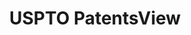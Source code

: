 ---
bigquery: https://console.cloud.google.com/bigquery?p=patents-public-data&d=patentsview&page=dataset
citation: Attribution should be given to PatentsView for use, distribution, or derivative
  works.
code: https://github.com/CSSIP-AIR/PatentsView-Code-Snippets/
contributors: USPTO
cost: None
description: 'PatentsView includes US patent data including raw data (summaries, applications,
  pregrant applications), disambugations of inventors and assignees, and inventor
  gender estimates.  Also foreign priority data, # of figures and sheets, and government
  interest statements.'
documentation: https://patentsview.org/query/builder-faqs
last_edit: 04/06/2022, 14:42:23
location: https://patentsview.org/
maintained_by: USPTO
record_creation_timestamp: 12/2/2020 17:20:46
schema_fields:
- disamb_assignee_id_20181127
- publication_number
- name
- applicant_type
- num
- longitude
- category
- group
- filename
- contract_award_number
- kind
- rel_id
- disamb_assignee_id_20200331
- group_id
- disamb_inventor_id_20201229
- disamb_inventor_id_20171003
- disclaimer_date
- sector_title
- lawyer_id
- doctype
- disamb_inventor_id_20200929
- symbol_position
- disamb_inventor_id_20200630
- organization_id
- abstract
- number
- role
- rawinventor_id
- section_id
- disamb_inventor_id_20181127
- date
- disamb_inventor_id_20180528
- relkind
- disamb_assignee_id_20200929
- type
- organization
- mainclass_id
- ipc_class
- field_title
- variety
- action_date
- patent_id
- withdrawn
- main_group
- disamb_assignee_id_20190820
- disamb_inventor_id_20171226
- category_id
- disamb_assignee_id_20191231
- county
- term_extension
- rawassignee_id
- lname
- uuid
- subclass
- deceased
- num_figures
- term_grant
- name_last
- classification_level
- f102_date
- latitude
- subcategory_id
- latin_name
- exemplary
- section
- classification_status
- disamb_inventor_id_20200331
- rule_47
- ipc_version_indicator
- id
- status
- length
- disamb_inventor_id_20190820
- country_transformed
- county_fips
- attribution_status
- state_fips
- _102_date
- name_first
- title
- classification_data_source
- f371_date
- citation_id
- gi_statement
- male
- reldocno
- classification_value
- latlong
- level_three
- fname
- disamb_assignee_id_20200630
- city
- level_two
- disamb_inventor_id_20170808
- disamb_inventor_id_20191231
- sequence
- _371_date
- disamb_inventor_id_20190312
- dependent
- assignee_id
- subgroup_id
- location_id
- term_disclaimer
- male_flag
- lapse_of_patent
- disamb_inventor_id_20191008
- text
- designation
- subclass_id
- rawlocation_id
- doc_type
- state
- num_sheets
- subgroup
- field_id
- series_code
- num_claims
- disamb_assignee_id_20191008
- disamb_inventor_id_20170307
- application_id
- disamb_assignee_id_20190312
- inventor_id
- country
- level_one
- subsection_id
shortname: patentsview
tags:
- disambiguation
- United States
- gender
terms_of_use: Creative Commons Attribution 4.0 International License.
timeframe: 1963-1999
title: USPTO PatentsView
uuid: cf1780b1-e265-4e49-8d1d-83b9cfe0fd9a
---